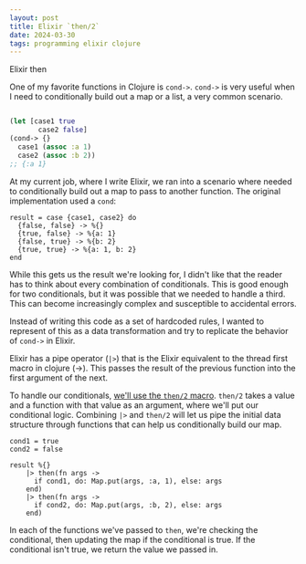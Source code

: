 ```yaml
---
layout: post
title: Elixir `then/2`
date: 2024-03-30
tags: programming elixir clojure
---
```

Elixir then

One of my favorite functions in Clojure is `cond->`. `cond->` is very useful when I need to conditionally build out a map or a list, a very common scenario.

```clojure

(let [case1 true
       case2 false]
(cond-> {}
  case1 (assoc :a 1)
  case2 (assoc :b 2))
;; {:a 1}
```

At my current job, where I write Elixir, we ran into a scenario where needed to conditionally build out a map to pass to another function.
The original implementation used a `cond`:

```
result = case {case1, case2} do
  {false, false} -> %{}
  {true, false} -> %{a: 1}
  {false, true} -> %{b: 2}
  {true, true} -> %{a: 1, b: 2}
end
```

While this gets us the result we're looking for, I didn't like that the reader has to think about every combination of conditionals.
This is good enough for two conditionals, but it was possible that we needed to handle a third.
This can become increasingly complex and susceptible to accidental errors.

Instead of writing this code as a set of hardcoded rules, I wanted to represent of this as a data transformation and try to replicate the behavior of `cond->` in Elixir.

Elixir has a pipe operator (`|>`) that is the Elixir equivalent to the thread first macro in clojure (->).
This passes the result of the previous function into the first argument of the next.

To handle our conditionals, [we'll use the `then/2` macro](https://hexdocs.pm/elixir/1.12.3/Kernel.html#then/2). `then/2` takes a value and a function with that value as an argument, where we'll put our conditional logic. Combining `|>` and `then/2` will let us pipe the initial data structure through functions that can help us conditionally build our map.


```
cond1 = true
cond2 = false

result %{}
    |> then(fn args ->
      if cond1, do: Map.put(args, :a, 1), else: args
    end)
    |> then(fn args ->
      if cond2, do: Map.put(args, :b, 2), else: args
    end)
```

In each of the functions we've passed to `then`, we're checking the conditional, then updating the map if the conditional is true.
If the conditional isn't true, we return the value we passed in.
